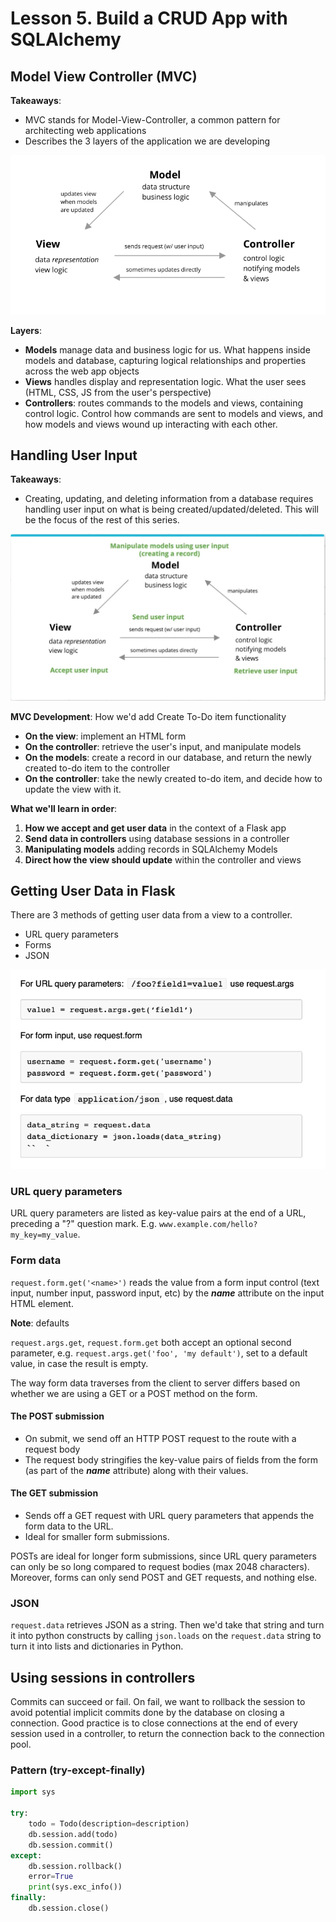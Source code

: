 # Lesson 5. Build a CRUD App with SQLAlchemy

## Model View Controller (MVC)

**Takeaways**:

- MVC stands for Model-View-Controller, a common pattern for architecting web applications
- Describes the 3 layers of the application we are developing

![img-01](./imgs/img-2-5-1.png)

**Layers**:

- **Models** manage data and business logic for us. What happens inside models and database, capturing logical relationships and properties across the web app objects
- **Views** handles display and representation logic. What the user sees (HTML, CSS, JS from the user's perspective)
- **Controllers**: routes commands to the models and views, containing control logic. Control how commands are sent to models and views, and how models and views wound up interacting with each other.

## Handling User Input

**Takeaways**:

- Creating, updating, and deleting information from a database requires handling user input on what is being created/updated/deleted. This will be the focus of the rest of this series.

![img-02](./imgs/img-2-5-2.png)

**MVC Development**: How we'd add Create To-Do item functionality

- **On the view**: implement an HTML form
- **On the controller**: retrieve the user's input, and manipulate models
- **On the models**: create a record in our database, and return the newly created to-do item to the controller
- **On the controller**: take the newly created to-do item, and decide how to update the view with it.

**What we'll learn in order**:

1. **How we accept and get user data** in the context of a Flask app
2. **Send data in controllers** using database sessions in a controller
3. **Manipulating models** adding records in SQLAlchemy Models
4. **Direct how the view should update** within the controller and views

## Getting User Data in Flask

There are 3 methods of getting user data from a view to a controller.

- URL query parameters
- Forms
- JSON

![img-03](./imgs/img-2-5-3.png)

### URL query parameters

URL query parameters are listed as key-value pairs at the end of a URL, preceding a "?" question mark. E.g. `www.example.com/hello?my_key=my_value`.

### Form data

`request.form.get('<name>')` reads the value from a form input control (text input, number input, password input, etc) by the ***name*** attribute on the input HTML element.

**Note**: defaults

`request.args.get`, `request.form.get` both accept an optional second parameter, e.g. `request.args.get('foo', 'my default')`, set to a default value, in case the result is empty.

The way form data traverses from the client to server differs based on whether we are using a GET or a POST method on the form.

#### The POST submission

- On submit, we send off an HTTP POST request to the route with a request body
- The request body stringifies the key-value pairs of fields from the form (as part of the ***name*** attribute) along with their values.

#### The GET submission

- Sends off a GET request with URL query parameters that appends the form data to the URL.
- Ideal for smaller form submissions.

POSTs are ideal for longer form submissions, since URL query parameters can only be so long compared to request bodies (max 2048 characters). Moreover, forms can only send POST and GET requests, and nothing else.

### JSON

`request.data` retrieves JSON as a string. Then we'd take that string and turn it into python constructs by calling `json.loads` on the `request.data` string to turn it into lists and dictionaries in Python.

## Using sessions in controllers

Commits can succeed or fail. On fail, we want to rollback the session to avoid potential implicit commits done by the database on closing a connection. Good practice is to close connections at the end of every session used in a controller, to return the connection back to the connection pool.

### Pattern (try-except-finally)

```python
import sys

try:
    todo = Todo(description=description)
    db.session.add(todo)
    db.session.commit()
except:
    db.session.rollback()
    error=True
    print(sys.exc_info())
finally:
    db.session.close()
```
